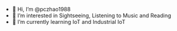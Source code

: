 - 👋 Hi, I’m @pczhao1988
- 👀 I’m interested in Sightseeing, Listening to Music and Reading
- 🌱 I’m currently learning IoT and Industrial IoT


<!---
pczhao1988/pczhao1988 is a ✨ special ✨ repository because its `README.md` (this file) appears on your GitHub profile.
You can click the Preview link to take a look at your changes.
--->
